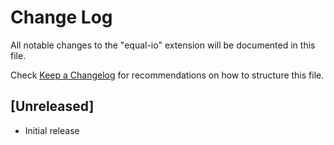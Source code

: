 # Change Log

All notable changes to the "equal-io" extension will be documented in this file.

Check [Keep a Changelog](http://keepachangelog.com/) for recommendations on how to structure this file.

## [Unreleased]

- Initial release
